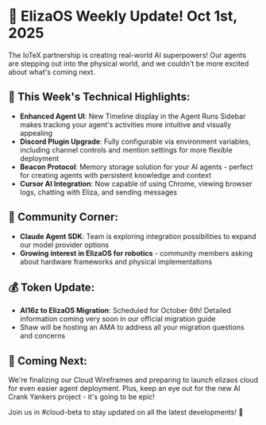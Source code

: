 # 🎉 ElizaOS Weekly Update! Oct 1st, 2025

The IoTeX partnership is creating real-world AI superpowers! Our agents are stepping out into the physical world, and we couldn't be more excited about what's coming next.

## 🚀 This Week's Technical Highlights:
- **Enhanced Agent UI**: New Timeline display in the Agent Runs Sidebar makes tracking your agent's activities more intuitive and visually appealing
- **Discord Plugin Upgrade**: Fully configurable via environment variables, including channel controls and mention settings for more flexible deployment
- **Beacon Protocol**: Memory storage solution for your AI agents - perfect for creating agents with persistent knowledge and context
- **Cursor AI Integration**: Now capable of using Chrome, viewing browser logs, chatting with Eliza, and sending messages

## 👥 Community Corner:
- **Claude Agent SDK**: Team is exploring integration possibilities to expand our model provider options
- **Growing interest in ElizaOS for robotics** - community members asking about hardware frameworks and physical implementations

## 💰 Token Update:
- **AI16z to ElizaOS Migration**: Scheduled for October 6th! Detailed information coming very soon in our official migration guide
- Shaw will be hosting an AMA to address all your migration questions and concerns

## 🔮 Coming Next:
We're finalizing our Cloud Wireframes and preparing to launch elizaos cloud for even easier agent deployment. Plus, keep an eye out for the new AI Crank Yankers project - it's going to be epic!

Join us in #cloud-beta to stay updated on all the latest developments! 💫